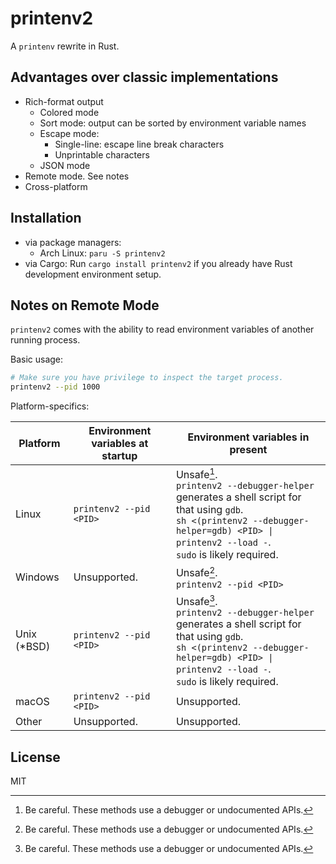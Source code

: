 printenv2
=========

A `printenv` rewrite in Rust.

Advantages over classic implementations
---------------------------------------
* Rich-format output
  * Colored mode
  * Sort mode: output can be sorted by environment variable names
  * Escape mode: 
    * Single-line: escape line break characters
    * Unprintable characters
  * JSON mode
* Remote mode. See notes
* Cross-platform

Installation
------------
* via package managers:
  * Arch Linux: `paru -S printenv2`
* via Cargo: Run `cargo install printenv2` if you already have Rust development environment setup.

Notes on Remote Mode
--------------------

`printenv2` comes with the ability to read environment variables of another running process.

Basic usage: 
```sh
# Make sure you have privilege to inspect the target process.
printenv2 --pid 1000
```

Platform-specifics:

| Platform    | Environment variables at startup | Environment variables in present                                                                                                                                                                     |
|-------------|----------------------------------|------------------------------------------------------------------------------------------------------------------------------------------------------------------------------------------------------|
| Linux       | `printenv2 --pid <PID>`          | Unsafe[^1].<br/>`printenv2 --debugger-helper` generates a shell script for that using `gdb`.<br/>`sh <(printenv2 --debugger-helper=gdb) <PID> \| printenv2 --load -`.<br/>`sudo` is likely required. |
| Windows     | Unsupported.                     | Unsafe[^1].<br/>`printenv2 --pid <PID>`                                                                                                                                                              |
| Unix (*BSD) | `printenv2 --pid <PID>`          | Unsafe[^1].<br/>`printenv2 --debugger-helper` generates a shell script for that using `gdb`.<br/>`sh <(printenv2 --debugger-helper=gdb) <PID> \| printenv2 --load -`.<br/>`sudo` is likely required. |
| macOS       | `printenv2 --pid <PID>`          | Unsupported.                                                                                                                                                                                         |
| Other       | Unsupported.                     | Unsupported.                                                                                                                                                                                         |

[^1]: Be careful. These methods use a debugger or undocumented APIs.

License
-------

MIT
